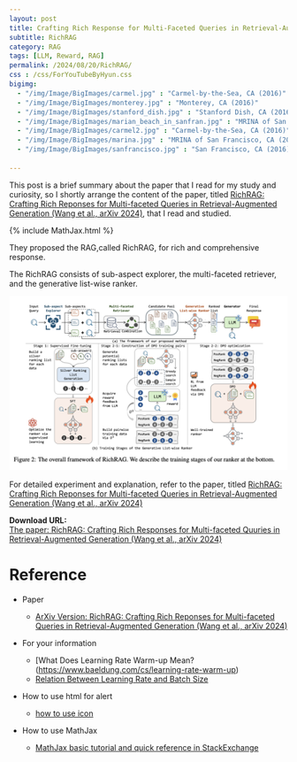 ```yaml
---
layout: post
title: Crafting Rich Response for Multi-Faceted Queries in Retrieval-Augmented Generation
subtitle: RichRAG
category: RAG
tags: [LLM, Reward, RAG]
permalink: /2024/08/20/RichRAG/
css : /css/ForYouTubeByHyun.css
bigimg: 
  - "/img/Image/BigImages/carmel.jpg" : "Carmel-by-the-Sea, CA (2016)"
  - "/img/Image/BigImages/monterey.jpg" : "Monterey, CA (2016)"
  - "/img/Image/BigImages/stanford_dish.jpg" : "Stanford Dish, CA (2016)"
  - "/img/Image/BigImages/marian_beach_in_sanfran.jpg" : "MRINA of San Francisco, CA (2016)"
  - "/img/Image/BigImages/carmel2.jpg" : "Carmel-by-the-Sea, CA (2016)"
  - "/img/Image/BigImages/marina.jpg" : "MRINA of San Francisco, CA (2016)"
  - "/img/Image/BigImages/sanfrancisco.jpg" : "San Francisco, CA (2016)"
  
---
```


This post is a brief summary about the paper that I read for my study and curiosity, so I shortly arrange the content of the paper, titled [RichRAG: Crafting Rich Reponses for Multi-faceted Queries in Retrieval-Augmented Generation (Wang et al., arXiv 2024)](https://arxiv.org/abs/2406.12566), that I read and studied. 

{% include MathJax.html %}


They proposed the RAG,called RichRAG, for rich and comprehensive response. 

The RichRAG consists of sub-aspect explorer, the multi-faceted retriever, and the generative list-wise ranker.


![Wang et al., arXiv 2024](/img/Image/NaturalLanguageProcessing/Papers/RLRAG/2024-08-20-RichRAG/RichRAG_01.png)

For detailed experiment and explanation, refer to the paper, titled [RichRAG: Crafting Rich Reponses for Multi-faceted Queries in Retrieval-Augmented Generation (Wang et al., arXiv 2024)](https://arxiv.org/abs/2406.12566)

<div class="alert alert-success" role="alert"><i class="fa fa-paperclip fa-lg"></i> <b>Download URL: </b><br>
  <a href="https://arxiv.org/abs/2406.12566">The paper: RichRAG: Crafting Rich Responses for Multi-faceted Quuries in Retrieval-Augmented Generation (Wang et al., arXiv 2024)</a></div>

# Reference 

- Paper 
  - [ArXiv Version: RichRAG: Crafting Rich Reponses for Multi-faceted Queries in Retrieval-Augmented Generation (Wang et al., arXiv 2024)](https://arxiv.org/abs/2406.12566)
  
  
- For your information
  - [What Does Learning Rate Warm-up Mean?(https://www.baeldung.com/cs/learning-rate-warm-up)
  - [Relation Between Learning Rate and Batch Size](https://www.baeldung.com/cs/learning-rate-batch-size)
  
- How to use html for alert
  - [how to use icon](http://idratherbewriting.com/documentation-theme-jekyll/mydoc_icons.html)
 
- How to use MathJax 
  - [MathJax basic tutorial and quick reference in StackExchange](https://math.meta.stackexchange.com/questions/5020/mathjax-basic-tutorial-and-quick-reference)

